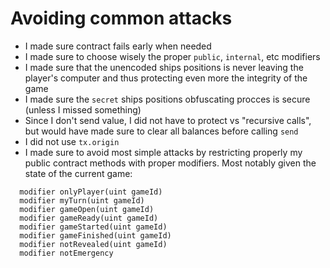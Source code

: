 # Avoiding common attacks

- I made sure contract fails early when needed
- I made sure to choose wisely the proper `public`, `internal`, etc modifiers
- I made sure that the unencoded ships positions is never leaving the player's computer and thus protecting even more the integrity of the game
- I made sure the `secret` ships positions obfuscating procces is secure (unless I missed something)
- Since I don't send value, I did not have to protect vs "recursive calls", but would have made sure to clear all balances before calling `send`
- I did not use `tx.origin`
- I made sure to avoid most simple attacks by restricting properly my public contract methods with proper modifiers. Most notably given the state of the current game:

```solidity
  modifier onlyPlayer(uint gameId)
  modifier myTurn(uint gameId)
  modifier gameOpen(uint gameId)
  modifier gameReady(uint gameId)
  modifier gameStarted(uint gameId)
  modifier gameFinished(uint gameId)
  modifier notRevealed(uint gameId)
  modifier notEmergency
```

